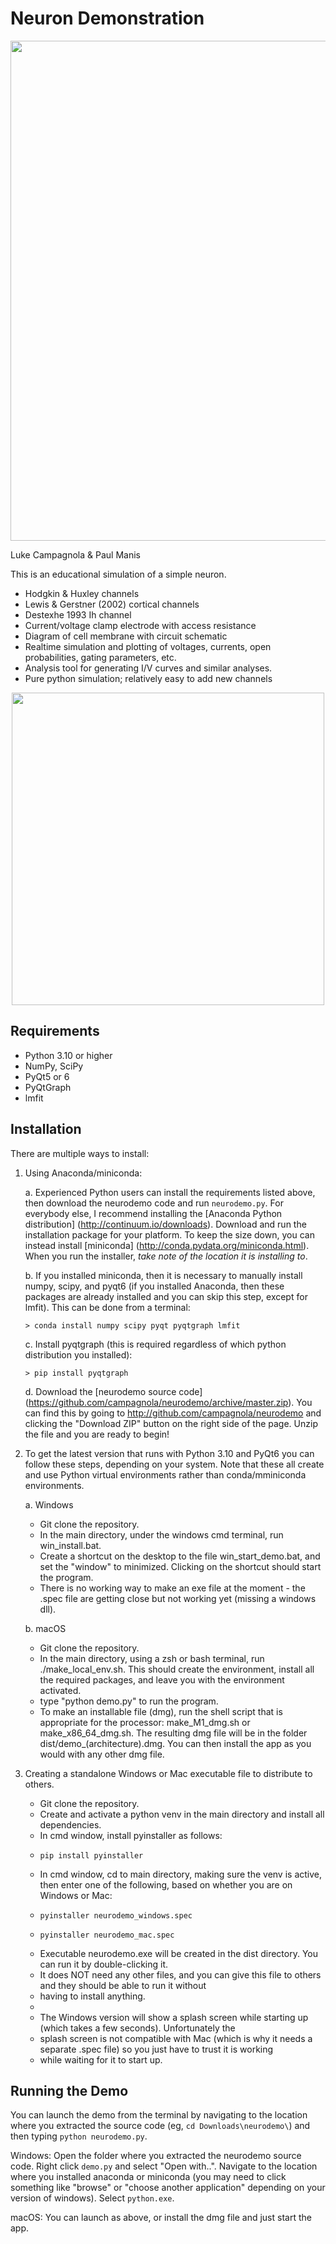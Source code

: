 Neuron Demonstration
====================

<div align="center"><img src="https://github.com/campagnola/neurodemo/blob/master/screenshot.png" width="800"></div>

Luke Campagnola & Paul Manis


This is an educational simulation of a simple neuron.

* Hodgkin & Huxley channels
* Lewis & Gerstner (2002) cortical channels
* Destexhe 1993 Ih channel
* Current/voltage clamp electrode with access resistance
* Diagram of cell membrane with circuit schematic
* Realtime simulation and plotting of voltages, currents, open probabilities, gating parameters, etc.
* Analysis tool for generating I/V curves and similar analyses.
* Pure python simulation; relatively easy to add new channels

<div align="center"><img src="https://github.com/campagnola/neurodemo/blob/master/analysis_screenshot.png" width="500"></div>


Requirements
------------

* Python 3.10 or higher
* NumPy, SciPy
* PyQt5 or 6
* PyQtGraph
* lmfit


Installation
------------

There are multiple ways to install:

1. Using Anaconda/miniconda:
    
    a. Experienced Python users can install the requirements listed above, then download the neurodemo code and run `neurodemo.py`. For everybody else, I recommend installing the [Anaconda Python distribution] (http://continuum.io/downloads). Download and run the installation package for your platform. To keep the size down, you can instead install [miniconda] (http://conda.pydata.org/miniconda.html). When you run the installer, _take note of the location it is installing to_.

    b. If you installed miniconda, then it is necessary to manually install numpy, scipy, and pyqt6 (if you installed Anaconda, then these packages are already installed and you can skip this step, except for lmfit). This can be done from a terminal:

    ```
    > conda install numpy scipy pyqt pyqtgraph lmfit
    ```

    c. Install pyqtgraph (this is required regardless of which python distribution you installed):

    ```
    > pip install pyqtgraph
    ```

    d. Download the [neurodemo source code] (https://github.com/campagnola/neurodemo/archive/master.zip). You can find this by going to http://github.com/campagnola/neurodemo and clicking the "Download ZIP" button on the right side of the page. Unzip the file and you are ready to begin!

2. To get the latest version that runs with Python 3.10 and PyQt6 you can follow these steps, depending on your system. Note that these all create and use Python virtual environments rather than conda/mminiconda environments.
    
    a. Windows
    -  Git clone the repository.
    - In the main directory, under the windows cmd terminal, run win_install.bat.
    - Create a shortcut on the desktop to the file win_start_demo.bat, and set the "window" to minimized. 
        Clicking on the shortcut should start the program. 
    - There is no working way to make an exe file at the moment - the .spec file are getting close but not working yet (missing a windows dll).
    
    b. macOS
    - Git clone the repository.
    - In the main directory, using a zsh or bash terminal, run ./make_local_env.sh. This should create the environment, install all the required packages, and leave you with the environment activated. 
    -  type "python demo.py" to run the program. 
    - To make an installable file (dmg), run the shell script that is appropriate for the processor: make_M1_dmg.sh or make_x86_64_dmg.sh. The resulting dmg file will be in the folder dist/demo_(architecture).dmg. You can then install the app as you would with any other dmg file.  

3. Creating a standalone Windows or Mac executable file to distribute to others.

    - Git clone the repository. 
    - Create and activate a python venv in the main directory and install all dependencies.
    - In cmd window, install pyinstaller as follows:
    -     pip install pyinstaller
    - In cmd window, cd to main directory, making sure the venv is active, then enter one of the following, based on whether you are on Windows or Mac:
    -     pyinstaller neurodemo_windows.spec
    -     pyinstaller neurodemo_mac.spec
    - Executable neurodemo.exe will be created in the dist directory. You can run it by double-clicking it.
    - It does NOT need any other files, and you can give this file to others and they should be able to run it without
    - having to install anything.
    - 
    - The Windows version will show a splash screen while starting up (which takes a few seconds). Unfortunately the
    - splash screen is not compatible with Mac (which is why it needs a separate .spec file) so you just have to trust it is working
    - while waiting for it to start up.


Running the Demo
----------------

You can launch the demo from the terminal by navigating to the location where you extracted the source code (eg, `cd Downloads\neurodemo\`) and then typing `python neurodemo.py`.

Windows: Open the folder where you extracted the neurodemo source code. Right click `demo.py` and select "Open with..". Navigate to the location where you installed anaconda or miniconda (you may need to click something like "browse" or "choose another application" depending on your version of windows). Select `python.exe`.

macOS: You can launch as above, or install the dmg file and just start the app. 
